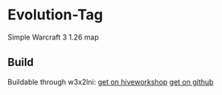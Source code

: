 # Evolution-Tag
Simple Warcraft 3 1.26 map

## Build
Buildable through w3x2lni:
[get on hiveworkshop](https://www.hiveworkshop.com/threads/w3x2lni-v2-7-2.305201)
[get on github](https://github.com/sumneko/w3x2lni)
